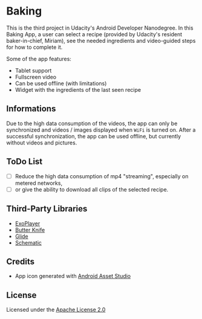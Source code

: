 # Baking

This is the third project in Udacity's Android Developer Nanodegree. In this Baking App, a user can select a recipe (provided by Udacity's resident baker-in-chief, Miriam), see the needed ingredients and video-guided steps for how to complete it.

Some of the app features:
* Tablet support
* Fullscreen video
* Can be used offline (with limitations)
* Widget with the ingredients of the last seen recipe

## Informations

Due to the high data consumption of the videos, the app can only be synchronized and videos / images displayed when `WiFi` is turned on. After a successful synchronization, the app can be used offline, but currently without videos and pictures.

## ToDo List

- [ ] Reduce the high data consumption of mp4 "streaming", especially on metered networks,
- [ ] or give the ability to download all clips of the selected recipe.

## Third-Party Libraries

* [ExoPlayer](http://google.github.io/ExoPlayer/)
* [Butter Knife](http://jakewharton.github.io/butterknife/)
* [Glide](http://bumptech.github.io/glide/)
* [Schematic](https://github.com/SimonVT/schematic)

## Credits

* App icon generated with [Android Asset Studio](https://romannurik.github.io/AndroidAssetStudio/index.html)

## License

Licensed under the [Apache License 2.0](http://www.apache.org/licenses/LICENSE-2.0)
